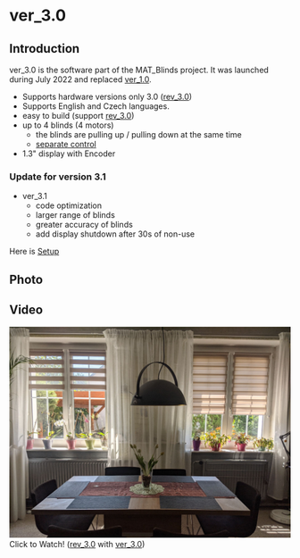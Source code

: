 # ver_3.0 

## Introduction
ver_3.0 is the software part of the MAT_Blinds project. It was launched during July 2022 and replaced [ver_1.0](../ver_1.0/README.md).

- Supports hardware versions only 3.0 ([rev_3.0](..//../Schematic/rev_3.0/README.md))
- Supports English and Czech languages.
- easy to build (support [rev_3.0](../Schematic/rev_3.0/README.md))
- up to 4 blinds (4 motors)
    - the blinds are pulling up / pulling down at the same time
    - [separate control](../../explanations/separate_control.md)   
- 1.3" display with Encoder

### Update for version 3.1
- ver_3.1
    - code optimization
    - larger range of blinds
    - greater accuracy of blinds
    - add display shutdown after 30s of non-use

Here is [Setup](Setup.md) 

## Photo

## Video
[![../../Photo/Photo_blinds.jpg](../../Photo/Photo_blinds.jpg)](https://youtube.com/shorts/5kGoCTF1azA "Click to Watch!")
Click to Watch! ([rev_3.0](./Schematic/rev_3.0/) with [ver_3.0](./Code/ver_3.0/))
